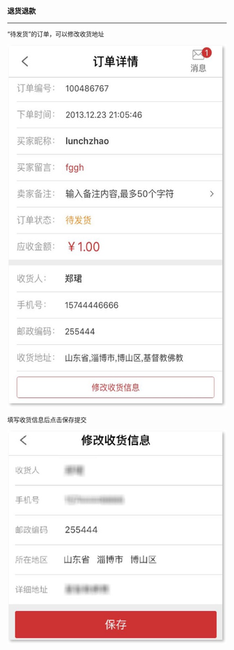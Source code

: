 ### 退货退款

---

“待发货”的订单，可以修改收货地址

![](/sellerapp/images/xgdd_1.jpg)

填写收货信息后点击保存提交

![](/sellerapp/images/xgdd_2.jpg)





